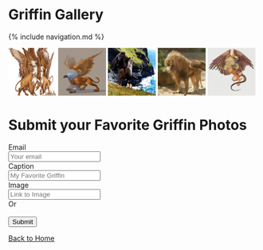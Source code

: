# Griffin Gallery
{% include navigation.md %}

[<img alt="A Pride of Griffins" src="Griffin image 1.jpg" height="96" width="96" />](Griffin_image_1.md)
[<img alt="A Perfect Griffin" src="Griffin image 2.jpg" height="96" width="96" />](Griffin_image_2.md)
[<img alt="A Confident Griffin" src="Griffin image 3.jpg" height="96" width="96" />](Griffin_image_3.md)
[<img alt="A Sad Griffin" src="Griffin image 4.jpg" height="96" width="96" />](Griffin_image_4.md)
[<img alt="A Giffin Serpentinis" src="Griffin image 5.jpg" height="96" width="96" />](Griffin_image_5.md)

# Submit your Favorite Griffin Photos

<form id="imagesubmit" method="POST" action="https://formspree.io/bwart@marketo.com">
  <input type="hidden" name="_subject" value="Griffin Image Submission" />
  <input type="hidden" name="_gotcha" style="display:none" />
  <input type="hidden" name="_next" value="https://bwart-mkto.github.io/scrum-team-griffin-site/thankyou" />
  <input type="hidden" name="_cc" value="sfabini@marketo.com,kbielewicz@marketo.com,mfenwick@marketo.com,talkhateeb@marketo.com" />
Email<br/><input type="email" name="email" placeholder="Your email" /><br/>
Caption<br/><input type="text" name="caption" placeholder="My Favorite Griffin" /><br/>
Image<br/><input type="text" name="image_url" placeholder="Link to Image" /><br/>
Or<br/><input type="hidden" role="uploadcare-uploader" name="griffen_image" /><br/>
  <button type="submit">Submit</button>
</form>
<script>
    var imagesubmit =  document.getElementById('imagesubmit');
    contactform.setAttribute('action', '//formspree.io/' + 'bwart' + '@' + 'marketo' + '.' + 'com');
</script>

[Back to Home](index.md)
